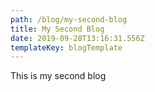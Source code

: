 ```yaml
---
path: /blog/my-second-blog
title: My Second Blog
date: 2019-09-28T13:16:31.556Z
templateKey: blogTemplate
---
```

This is my second blog
